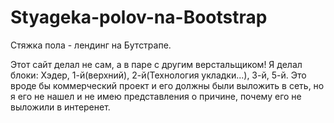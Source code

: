# Styageka-polov-na-Bootstrap
 Стяжка пола - лендинг на Бутстрапе.  
 
 Этот сайт делал не сам, а в паре с другим верстальщиком! Я делал блоки: Хэдер, 1-й(верхний), 2-й(Технология укладки...),  3-й, 5-й. Это вроде бы коммерческий проект и его должны были выложить в сеть, но я его не нашел и не имею представления о причине, почему его не выложили в интеренет.  
